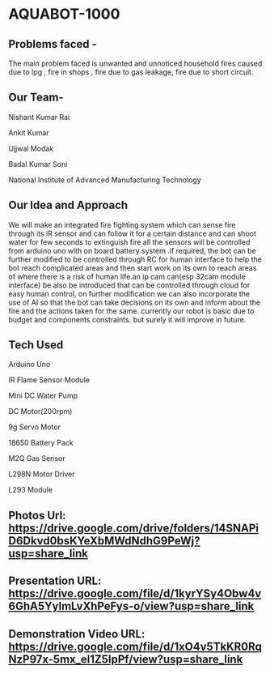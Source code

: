 # AQUABOT-1000


## Problems faced -
The main problem faced is unwanted and unnoticed household fires caused due to lpg , fire in shops , fire due to gas leakage, fire due to short circuit.


## Our Team-
Nishant Kumar Rai 

Ankit Kumar 

Ujjwal Modak 

Badal Kumar Soni 

National Institute of Advanced Manufacturing Technology



## Our Idea and Approach
We will make an integrated fire fighting system which can sense
fire through its iR sensor and can follow it for a certain distance
and can shoot water for few seconds to extinguish fire all the
sensors will be controlled from arduino uno with on board
battery system .if required, the bot can be further modified to be
controlled through RC for human interface to help the bot reach
complicated areas and then start work on its own to reach areas
of where there is a risk of human life.an ip cam can(esp 32cam module interface) be also be introduced that can be controlled through cloud for easy human control, on further modification we
can also incorporate the use of AI so that the bot can take
decisions on its own and inform about the fire and the actions
taken for the same.  currently our robot is basic due to budget and components constraints. but surely it will improve in future.

## Tech Used

Arduino Uno

IR Flame Sensor Module

Mini DC Water Pump

DC Motor(200rpm)

9g Servo Motor

18650 Battery Pack

M2Q Gas Sensor

L298N Motor Driver

L293 Module

## Photos Url: https://drive.google.com/drive/folders/14SNAPiD6Dkvd0bsKYeXbMWdNdhG9PeWj?usp=share_link

## Presentation URL: https://drive.google.com/file/d/1kyrYSy4Obw4v6GhA5YylmLvXhPeFys-o/view?usp=share_link

## Demonstration Video URL: https://drive.google.com/file/d/1xO4v5TkKR0RqNzP97x-5mx_el1Z5IpPf/view?usp=share_link

